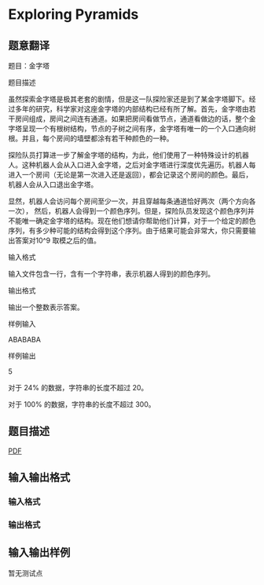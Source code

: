 # Exploring Pyramids

## 题意翻译

题目：金字塔

题目描述

虽然探索金字塔是极其老套的剧情，但是这一队探险家还是到了某金字塔脚下。经过多年的研究，科学家对这座金字塔的内部结构已经有所了解。首先，金字塔由若干房间组成，房间之间连有通道。如果把房间看做节点，通道看做边的话，整个金字塔呈现一个有根树结构，节点的子树之间有序，金字塔有唯一的一个入口通向树根。并且，每个房间的墙壁都涂有若干种颜色的一种。

探险队员打算进一步了解金字塔的结构，为此，他们使用了一种特殊设计的机器人。这种机器人会从入口进入金字塔，之后对金字塔进行深度优先遍历。机器人每进入一个房间（无论是第一次进入还是返回），都会记录这个房间的颜色。最后，机器人会从入口退出金字塔。

显然，机器人会访问每个房间至少一次，并且穿越每条通道恰好两次（两个方向各一次）， 然后，机器人会得到一个颜色序列。但是，探险队员发现这个颜色序列并不能唯一确定金字塔的结构。现在他们想请你帮助他们计算，对于一个给定的颜色序列，有多少种可能的结构会得到这个序列。由于结果可能会非常大，你只需要输出答案对10^9 取模之后的值。

输入格式

输入文件包含一行，含有一个字符串，表示机器人得到的颜色序列。

输出格式

输出一个整数表示答案。

样例输入

ABABABA

样例输出

5

对于 24% 的数据，字符串的长度不超过 20。

对于 100% 的数据，字符串的长度不超过 300。

## 题目描述

[problemUrl]: https://uva.onlinejudge.org/index.php?option=com_onlinejudge&Itemid=8&category=446&page=show_problem&problem=4108

[PDF](https://uva.onlinejudge.org/external/13/p1362.pdf)

## 输入输出格式

### 输入格式

### 输出格式

## 输入输出样例

暂无测试点

